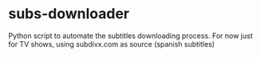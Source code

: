 subs-downloader
===============

Python script to automate the subtitles downloading process. For now just for TV shows, using subdivx.com as source (spanish subtitles)
